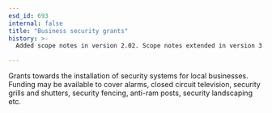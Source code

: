 ```yaml
---
esd_id: 693
internal: false
title: "Business security grants"
history: >-
  Added scope notes in version 2.02. Scope notes extended in version 3.00 to provide more detail of the service. Term name changed from 'Business security grants' to 'Grants - business security' in version 3.00. Name changed to 'Business security grants' in version 4.00.

---
```


Grants towards the installation of security systems for local businesses.  Funding may be available to cover alarms, closed circuit television, security grills and shutters, security fencing, anti-ram posts, security landscaping etc.

